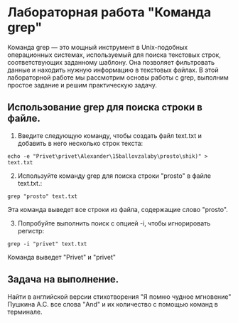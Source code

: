 # Лабораторная работа "Команда grep"
 Команда grep — это мощный инструмент в Unix-подобных операционных системах, используемый для поиска текстовых строк, соответствующих заданному шаблону. Она позволяет фильтровать данные и находить нужную информацию в текстовых файлах. В этой лабораторной работе мы рассмотрим основы работы с grep, выполним простое задание и решим практическую задачу.
## Использование grep для поиска строки в файле.
1. Введите следующую команду, чтобы создать файл text.txt и добавить в него несколько строк текста:
```
echo -e "Privet\privet\Alexander\15ballovzalaby\prosto\shik)" > text.txt
 ```
2. Используйте команду grep для поиска строки "prosto" в файле text.txt.:
```
grep "prosto" text.txt
```
Эта команда выведет все строки из файла, содержащие слово "prosto".

3. Попробуйте выполнить поиск с опцией -i, чтобы игнорировать регистр:
```
grep -i "privet" text.txt
```
Команда выведет "Privet" и "privet"

## Задача на выполнение.
Найти в английской версии стихотворения "Я помню чудное мгновение" Пушкина A.C. все слова "And" и их количество с помощью команд в терминале.
